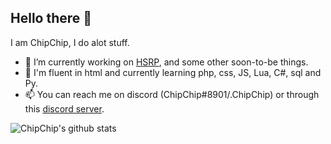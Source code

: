 ## Hello there 👋

I am ChipChip, I do alot stuff.

- 🔭 I’m currently working on [HSRP](https://hsrp.se), and some other soon-to-be things.
- 🌱 I'm fluent in html and currently learning php, css, JS, Lua, C#, sql and Py.
- 📫 You can reach me on discord (ChipChip#8901/.ChipChip) or through this [discord server](https://discord.gg/cwNXNDUqhT).

![ChipChip's github stats](https://github-readme-stats.vercel.app/api?username=Revolutionno&show_icons=true&theme=merko&hide_border=True&count_private=true)
